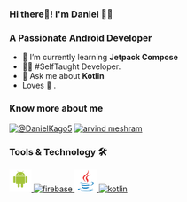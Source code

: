 ### Hi there👋! I'm Daniel 🙋‍♂️ #

### A Passionate Android Developer

- 🌱 I’m currently learning **Jetpack Compose**
- 👨‍💻 #SelfTaught Developer.
- 💬 Ask me about **Kotlin**
- Loves 🎵 .


### Know more about me

<a href="https://twitter.com/@DanielKago5" target="blank"><img align="center" src="https://raw.githubusercontent.com/rahuldkjain/github-profile-readme-generator/master/src/images/icons/Social/twitter.svg" alt="@DanielKago5" height="30" width="40" /></a>
<a href="https://linkedin.com/in/linkedin.com/in/daniel-kago-16a57018a" target="blank"><img align="center" src="https://raw.githubusercontent.com/rahuldkjain/github-profile-readme-generator/master/src/images/icons/Social/linked-in-alt.svg" alt="arvind meshram" height="30" width="40" /></a>
</p>



<!--![Anurag's GitHub stats](https://github-readme-stats.vercel.app/api?username=Dannyk-kago&show_icons=true&theme=radical)-->

### Tools & Technology 🛠

<p align="left"> <a href="https://developer.android.com" target="_blank"> <img src="https://raw.githubusercontent.com/devicons/devicon/master/icons/android/android-original-wordmark.svg" alt="android" width="40" height="40"/> </a>  <a href="https://firebase.google.com/" target="_blank"> <img src="https://www.vectorlogo.zone/logos/firebase/firebase-icon.svg" alt="firebase" width="40" height="40"/> </a> <a href="https://www.java.com" target="_blank"> <img src="https://raw.githubusercontent.com/devicons/devicon/master/icons/java/java-original.svg" alt="java" width="40" height="40"/> </a> <a href="https://kotlinlang.org" target="_blank"> <img src="https://www.vectorlogo.zone/logos/kotlinlang/kotlinlang-icon.svg" alt="kotlin" width="40" height="40"/> </p>

<!---[![Top Langs"](https://github-readme-stats.vercel.app/api/top-langs/?username=Dannyk-kago&layout=compact)](https://github.com/anuraghazra/github-readme-stats)--->
  
 <!---![github](https://img.shields.io/github/followers/Dannyk-kago?style=plastic)--->
               
               
<!-----contribution graph---------->
<!--<img width="90%" src="https://activity-graph.herokuapp.com/graph?username=Dannyk-kago&theme=xcode" />--->


<!--<img height="350" src="https://user-images.githubusercontent.com/101717447/161377909-e2f086a3-7c35-49de-a7f3-a39c0008aa6b.jpg"/>
<h3><a href= "https://kimaridaniel.netlify.app"> View Portfolio >  <a/></h3>--->





<!----### Hi there👋! I'm Daniel 🙋‍♂️ 
### A Passionate Android Developer

<p align="left"> <img src="https://komarev.com/ghpvc/?username=Dannyk-kago&label=Profile%20views&color=0e75b6&style=flat" alt="Dannyk-kago" /> </p>

- 🌱 I’m currently learning **Jetpack Compose**
- 👨‍💻 #SelfTaught Developer.
- 💬 Ask me about **Kotlin**
- Loves 🎵 and 🎞 .

### Know more about me
<a href="https://twitter.com/@DanielKago5" target="blank"><img align="center" src="https://raw.githubusercontent.com/rahuldkjain/github-profile-readme-generator/master/src/images/icons/Social/twitter.svg" alt="@DanielKago5" height="30" width="40" /></a>
<a href="https://linkedin.com/in/linkedin.com/in/daniel-kago-16a57018a" target="blank"><img align="center" src="https://raw.githubusercontent.com/rahuldkjain/github-profile-readme-generator/master/src/images/icons/Social/linked-in-alt.svg" alt="arvind meshram" height="30" width="40" /></a>
</p>

### Tools & Technology 🛠

<p align="left"> <a href="https://developer.android.com" target="_blank"> <img src="https://raw.githubusercontent.com/devicons/devicon/master/icons/android/android-original-wordmark.svg" alt="android" width="40" height="40"/> </a> <a href="https://dart.dev" target="_blank"> <img src="https://www.vectorlogo.zone/logos/dartlang/dartlang-icon.svg" alt="dart" width="40" height="40"/> </a> <a href="https://firebase.google.com/" target="_blank"> <img src="https://www.vectorlogo.zone/logos/firebase/firebase-icon.svg" alt="firebase" width="40" height="40"/> </a> <a href="https://flutter.dev" target="_blank"> <img src="https://www.vectorlogo.zone/logos/flutterio/flutterio-icon.svg" alt="flutter" width="40" height="40"/> </a> <a href="https://www.java.com" target="_blank"> <img src="https://raw.githubusercontent.com/devicons/devicon/master/icons/java/java-original.svg" alt="java" width="40" height="40"/> </a> <a href="https://kotlinlang.org" target="_blank"> <img src="https://www.vectorlogo.zone/logos/kotlinlang/kotlinlang-icon.svg" alt="kotlin" width="40" height="40"/> </p>

<p><img align="bottom" src="https://github-readme-stats.vercel.app/api/top-langs?username=Dannyk-kago&show_icons=true&locale=en&layout=compact" alt="Dannyk-kago" /></p>

### 📊 My Github Stats
<p>&nbsp;<img align="left" src="https://github-readme-stats.vercel.app/api?username=Dannyk-kago&show_icons=true&locale=en" alt="Dannyk-kago"/> </p>--->

